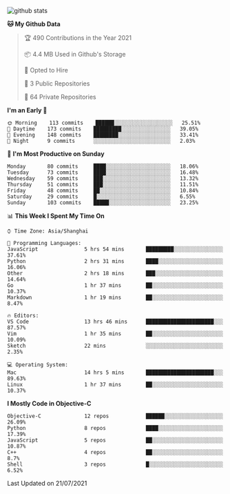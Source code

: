 
![github stats](https://github-readme-stats.vercel.app/api?username=ChesterYue&show_icons=true&count_private=true)

<!-- ![wakatime](https://github-readme-stats.vercel.app/api/wakatime?username=ChesterYue&layout=compact) -->

<!-- ![wakatime](https://github-readme-stats.vercel.app/api/top-langs/?username=ChesterYue&layout=compact) -->

<!--START_SECTION:waka-->
**🐱 My Github Data** 

> 🏆 490 Contributions in the Year 2021
 > 
> 📦 4.4 MB Used in Github's Storage 
 > 
> 💼 Opted to Hire
 > 
> 📜 3 Public Repositories 
 > 
> 🔑 64 Private Repositories  
 > 
**I'm an Early 🐤** 

```text
🌞 Morning    113 commits    ██████░░░░░░░░░░░░░░░░░░░   25.51% 
🌆 Daytime    173 commits    █████████░░░░░░░░░░░░░░░░   39.05% 
🌃 Evening    148 commits    ████████░░░░░░░░░░░░░░░░░   33.41% 
🌙 Night      9 commits      ░░░░░░░░░░░░░░░░░░░░░░░░░   2.03%

```
📅 **I'm Most Productive on Sunday** 

```text
Monday       80 commits     ████░░░░░░░░░░░░░░░░░░░░░   18.06% 
Tuesday      73 commits     ████░░░░░░░░░░░░░░░░░░░░░   16.48% 
Wednesday    59 commits     ███░░░░░░░░░░░░░░░░░░░░░░   13.32% 
Thursday     51 commits     ███░░░░░░░░░░░░░░░░░░░░░░   11.51% 
Friday       48 commits     ██░░░░░░░░░░░░░░░░░░░░░░░   10.84% 
Saturday     29 commits     █░░░░░░░░░░░░░░░░░░░░░░░░   6.55% 
Sunday       103 commits    █████░░░░░░░░░░░░░░░░░░░░   23.25%

```


📊 **This Week I Spent My Time On** 

```text
⌚︎ Time Zone: Asia/Shanghai

💬 Programming Languages: 
JavaScript               5 hrs 54 mins       █████████░░░░░░░░░░░░░░░░   37.61% 
Python                   2 hrs 31 mins       ████░░░░░░░░░░░░░░░░░░░░░   16.06% 
Other                    2 hrs 18 mins       ███░░░░░░░░░░░░░░░░░░░░░░   14.64% 
Go                       1 hr 37 mins        ██░░░░░░░░░░░░░░░░░░░░░░░   10.37% 
Markdown                 1 hr 19 mins        ██░░░░░░░░░░░░░░░░░░░░░░░   8.47%

🔥 Editors: 
VS Code                  13 hrs 46 mins      ██████████████████████░░░   87.57% 
Vim                      1 hr 35 mins        ██░░░░░░░░░░░░░░░░░░░░░░░   10.09% 
Sketch                   22 mins             ░░░░░░░░░░░░░░░░░░░░░░░░░   2.35%

💻 Operating System: 
Mac                      14 hrs 5 mins       ██████████████████████░░░   89.63% 
Linux                    1 hr 37 mins        ██░░░░░░░░░░░░░░░░░░░░░░░   10.37%

```

**I Mostly Code in Objective-C** 

```text
Objective-C              12 repos            ██████░░░░░░░░░░░░░░░░░░░   26.09% 
Python                   8 repos             ████░░░░░░░░░░░░░░░░░░░░░   17.39% 
JavaScript               5 repos             ██░░░░░░░░░░░░░░░░░░░░░░░   10.87% 
C++                      4 repos             ██░░░░░░░░░░░░░░░░░░░░░░░   8.7% 
Shell                    3 repos             █░░░░░░░░░░░░░░░░░░░░░░░░   6.52%

```



 Last Updated on 21/07/2021
<!--END_SECTION:waka-->
